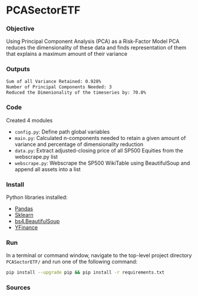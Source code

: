 # PCASectorETF

### Objective
Using Principal Component Analysis (PCA) as a Risk-Factor Model 
PCA reduces the dimensionality of these data and finds representation of them that explains a maximum amount of their variance

### Outputs
```bash
Sum of all Variance Retained: 0.928%
Number of Principal Components Needed: 3
Reduced the Dimenionality of the timeseries by: 70.0%
```

### Code
Created 4 modules
- `config.py`: Define path global variables
- `main.py`: Calculated n-components needed to retain a given amount of variance and percentage of dimensionality reduction
- `data.py`: Extract adjusted-closing price of all SP500 Equities from the webscrape.py list
- `webscrape.py`: Webscrape the SP500 WikiTable using BeautifulSoup and append all assets into a list


### Install
Python libraries installed:

- [Pandas](http://pandas.pydata.org)
- [Sklearn](https://scikit-learn.org/stable/)
- [bs4.BeautifulSoup](https://pypi.org/project/pmdarima/)
- [YFinance](https://pypi.org/project/yfinance/)


### Run
In a terminal or command window, navigate to the top-level project directory `PCASectorETF/` and run one of the following command:

```bash
pip install --upgrade pip && pip install -r requirements.txt
```

### Sources
